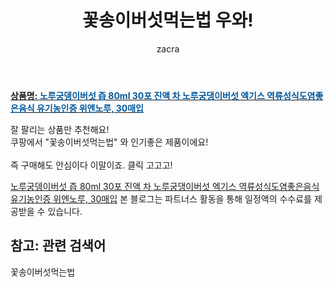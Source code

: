 ﻿---
layout: post
title:  "꽃송이버섯먹는법 우와!"
author: zacra
categories: [ 아이템 ]
tags: [꽃송이버섯먹는법]
image: https://static.coupangcdn.com/image/vendor_inventory/969a/24950416acd163709b4a169d094e109ecfc1cc4ef920e1597a19606557fb.jpg 
description: "쿠팡에서 꽃송이버섯먹는법 관련 상품으로 가장 잘팔리는 제품 중 하나라는 사실!!."
rating: 4.5
---

<a href="https://link.coupang.com/re/AFFSDP?lptag=AF8407795&pageKey=332885394&itemId=1063313722&vendorItemId=5544087462&traceid=V0-153-13c7e867e503e083"><b>상품명: <font color='#01579B'>노루궁뎅이버섯 즙 80ml 30포 진액 차 노루궁댕이버섯 엑기스 역류성식도염좋은음식 유기농인증 위엔노루, 30매입</font></b></a>

잘 팔리는 상품만 추천해요!<br/>
쿠팡에서 "꽃송이버섯먹는법" 와 인기좋은 제품이에요!<br/><br/>
즉 구매해도 안심이다 이말이죠. 클릭 고고고! <br/>



<a href="https://link.coupang.com/re/AFFSDP?lptag=AF8407795&pageKey=332885394&itemId=1063313722&vendorItemId=5544087462&traceid=V0-153-13c7e867e503e083">노루궁뎅이버섯 즙 80ml 30포 진액 차 노루궁댕이버섯 엑기스 역류성식도염좋은음식 유기농인증 위엔노루, 30매입</a>
본 블로그는 파트너스 활동을 통해 일정액의 수수료를 제공받을 수 있습니다.

## 참고: 관련 검색어    
꽃송이버섯먹는법